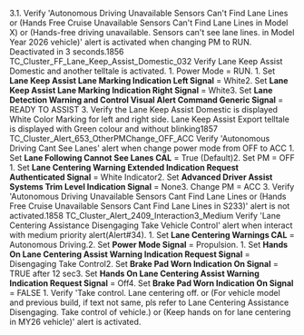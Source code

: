 3.1. Verify 'Autonomous Driving Unavailable Sensors Can't Find Lane Lines or (Hands Free Cruise Unavailable Sensors Can't Find Lane Lines in Model X) or (Hands-free driving unavailable. Sensors can't see lane lines. in Model Year 2026 vehicle)' alert is activated when changing PM to RUN. Deactivated in 3 seconds.1856 TC_Cluster_FF_Lane_Keep_Assist_Domestic_032 Verify Lane Keep Assist Domestic and another telltale is activated. 1. Power Mode = RUN. 1. Set **Lane Keep Assist Lane Marking Indication Left Signal** = White2. Set **Lane Keep Assist Lane Marking Indication Right Signal** = White3. Set **Lane Detection Warning and Control Visual Alert Command Generic Signal** = READY TO ASSIST 3. Verify the Lane Keep Assist Domestic is displayed White Color Marking for left and right side. Lane Keep Assist Export telltale is displayed with Green colour and without blinking1857 TC_Cluster_Alert_653_OtherPMChange_OFF_ACC Verify 'Autonomous Driving Cant See Lanes' alert when change power mode from OFF to ACC 1. Set **Lane Following Cannot See Lanes CAL** = True (Default)2. Set PM = OFF 1. Set **Lane Centering Warning Extended Indication Request Authenticated Signal** = White Indicator2. Set **Advanced Driver Assist Systems Trim Level Indication Signal** = None3. Change PM = ACC 3. Verify 'Autonomous Driving Unavailable Sensors Cant Find Lane Lines or (Hands Free Cruise Unavailable Sensors Cant Find Lane Lines in S233)' alert is not activated.1858 TC_Cluster_Alert_2409_Interaction3_Medium Verify 'Lane Centering Assistance Disengaging Take Vehicle Control' alert when interact with medium priority alert(Alert#34). 1. Set **Lane Centering Warnings CAL** = Autonomous Driving.2. Set **Power Mode Signal** = Propulsion. 1. Set **Hands On Lane Centering Assist Warning Indication Request Signal** = Disengaging Take Control2. Set **Brake Pad Worn Indication On Signal** = TRUE after 12 sec3. Set **Hands On Lane Centering Assist Warning Indication Request Signal** = Off4. Set **Brake Pad Worn Indication On Signal** = FALSE 1. Verify 'Take control. Lane centering off. or (For vehicle model and previous build, if text not same, pls refer to Lane Centering Assistance Disengaging. Take control of vehicle.) or (Keep hands on for lane centering in MY26 vehicle)' alert is activated.